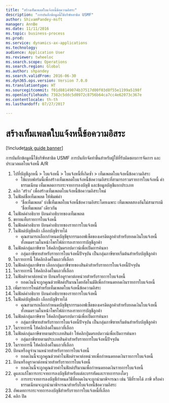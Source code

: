 ```yaml
--- 
title: "สร้างเท็มเพลตใบแจ้งหนี้ข้อความอิสระ"
description: "การบันทึกข้อมูลนี้ใช้บริษัทสาธิต USMF"
author: ShivamPandey-msft
manager: AnnBe
ms.date: 11/11/2016
ms.topic: business-process
ms.prod: 
ms.service: dynamics-ax-applications
ms.technology: 
audience: Application User
ms.reviewer: twheeloc
ms.search.scope: Operations
ms.search.region: Global
ms.author: shpandey
ms.search.validFrom: 2016-06-30
ms.dyn365.ops.version: Version 7.0.0
ms.translationtype: HT
ms.sourcegitcommit: f01d88149074b37517d00f03d8f55e1199a5198f
ms.openlocfilehash: 7382c5ddc5d0972c8756b64ca7cc4e62073c367e
ms.contentlocale: th-th
ms.lasthandoff: 07/27/2017

---
```

# <a name="create-a-free-text-invoice-template"></a>สร้างเท็มเพลตใบแจ้งหนี้ข้อความอิสระ

[!include[task guide banner](../../includes/task-guide-banner.md)]

การบันทึกข้อมูลนี้ใช้บริษัทสาธิต USMF การบันทึกจัดทำขึ้นสำหรับผู้ใช้ที่รับผิดชอบการจัดการ และประมวลผลใบแจ้งหนี้ A/R

1. ไปที่บัญชีลูกหนี้ > ใบแจ้งหนี้ > ใบแจ้งหนี้ที่เกิดซ้ำ > เท็มเพลตใบแจ้งหนี้ข้อความอิสระ
    * ใช้แบบฟอร์มนี้เพื่อสร้างเท็มเพลตใบแจ้งหนี้ข้อความอิสระที่สามารถรวมรายการใบแจ้งหนี้ ค่าธรรมเนียม เท็มเพลตการกระจายการลงบัญชี และข้อมูลบัญชีแยกประเภท  
2. คลิก 'สร้าง' เพื่อสร้างเท็มเพลตใบแจ้งหนี้ข้อความอิสระใหม่
3. ในฟิลด์ชื่อเท็มเพลต ให้พิมพ์ค่า
    * 'ชื่อเท็มเพลต' บ่งชี้เท็มเพลใบแจ้งหนี้ข้อความอิสระโดยเฉพาะ  เท็มเพลตสองอันไม่สามารถมี 'ชื่อเท็มเพลต' เดียวกัน  
4. ในฟิลด์คำอธิบาย ป้อนคำอธิบายของเท็มเพลต
5. ขยายแท็บรายการใบแจ้งหนี้
6. ในฟิลด์คำอธิบาย ป้อนคำอธิบายของรายการใบแจ้งหนี้
7. ในฟิลด์บัญชีหลัก เลือกบัญชีรายได้
    * คุณสามารถเลือกกำหนดบัญชีธุรกรรมออฟเซ็ตของเครดิตลูกค้าสำหรับยอดเงินใบแจ้งหนี้ทั้งหมดรวมในหน้าโพรไฟล์การลงรายการบัญชีลูกค้า  
8. ในฟิลด์กลุ่มภาษีขาย ให้คลิกปุ่มดรอปดาวน์เพื่อเปิดการค้นหา
    * กลุ่มภาษีขายสำหรับรายการใบแจ้งหนี้ปัจจุบัน เป็นกลุ่มภาษีขายเริ่มต้นสำหรับบัญชีลูกค้า  
9. ในรายการนี้ ให้คลิกลิงค์ในแถวที่เลือก
10. ในฟิลด์กลุ่มภาษีขาย เลือกกลุ่มภาษีขายของสินค้าสำหรับรายการใบแจ้งหนี้ปัจจุบัน
11. ในรายการนี้ ให้คลิกลิงค์ในแถวที่เลือก
12. ในฟิลด์ราคาต่อหน่วย ป้อนหรือดูราคาต่อหน่วยสำหรับรายการใบแจ้งหนี้
    * ยอดเงินนี้จะถูกคูณด้วยฟิลด์ปริมาณโดยอัตโนมัติเพื่อกำหนดยอดเงินรายการใบแจ้งหนี้  
13. เพิ่มรายการใหม่สำหรับเท็มเพลตใบแจ้งหนี้ข้อความอิสระ
14. ในฟิลด์คำอธิบาย ป้อนคำอธิบายของรายการใบแจ้งหนี้
15. ในฟิลด์บัญชีหลัก เลือกบัญชีรายได้
    * คุณสามารถเลือกกำหนดบัญชีธุรกรรมออฟเซ็ตของเครดิตลูกค้าสำหรับยอดเงินใบแจ้งหนี้ทั้งหมดรวมในหน้าโพรไฟล์การลงรายการบัญชีลูกค้า  
16. ในฟิลด์กลุ่มภาษีขาย ให้คลิกปุ่มดรอปดาวน์เพื่อเปิดการค้นหา
    * กลุ่มภาษีขายสำหรับรายการใบแจ้งหนี้ปัจจุบัน เป็นกลุ่มภาษีขายเริ่มต้นสำหรับบัญชีลูกค้า  
17. ในรายการนี้ ให้คลิกลิงค์ในแถวที่เลือก
18. ในฟิลด์กลุ่มภาษีขายตามประเภทสินค้า ให้คลิกปุ่มดรอปดาวน์เพื่อเปิดการค้นหา 
    * กลุ่มภาษีขายตามประเภทสินค้าสำหรับรายการใบแจ้งหนี้ปัจจุบัน   
19. ในรายการนี้ ให้คลิกลิงค์ในแถวที่เลือก
20. ป้อนหรือดูจำนวนหน่วยสำหรับรายการใบแจ้งหนี้
    * ยอดเงินนี้จะถูกคูณด้วยค่าในฟิลด์ราคาต่อหน่วยเพื่อกำหนดยอดเงินรายการใบแจ้งหนี้  
21. ป้อนหรือดูราคาต่อหน่วยสำหรับรายการใบแจ้งหนี้ 
    * ยอดเงินนี้จะถูกคูณด้วยค่าในฟิลด์ปริมาณเพื่อกำหนดยอดเงินรายการใบแจ้งหนี้  
22. ดูและแก้ไขการกระจายการลงบัญชีสำหรับแต่ละบรรทัดและรายการรองใดๆ
    * การกระจายการลงบัญชีกำหนดวิธีที่ยอดเงินจะถูกนำมาพิจารณา เช่น วิธีที่รายได้ ภาษี หรือค่าธรรมเนียมจะถูกนำมาพิจารณาสำหรับใบแจ้งหนี้ข้อความอิสระ  
23. อัพเดทการกระจายการลงบัญชีสำหรับรายการใบแจ้งหนี้ที่เลือก
24. คลิก ปิด


